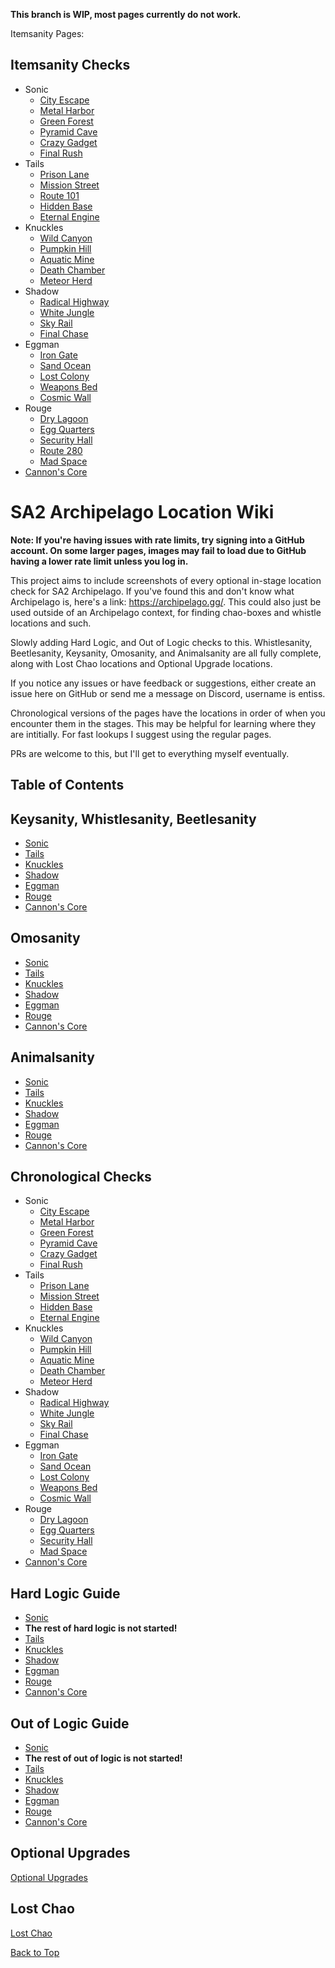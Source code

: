 **This branch is WIP, most pages currently do not work.**

Itemsanity Pages:
## Itemsanity Checks
- Sonic
  - [City Escape](./Sonic/CityEscapeItemsanity.md)
  - [Metal Harbor](./Sonic/MetalHarborItemsanity.md)
  - [Green Forest](./Sonic/GreenForestItemsanity.md)
  - [Pyramid Cave](./Sonic/PyramidCaveItemsanity.md)
  - [Crazy Gadget](./Sonic/CrazyGadgetItemsanity.md)
  - [Final Rush](./Sonic/FinalRushItemsanity.md)
- Tails
  - [Prison Lane](./Tails/PrisonLaneItemsanity.md)
  - [Mission Street](./Tails/MissionStreetItemsanity.md)
  - [Route 101](./Tails/Route101Itemsanity.md)
  - [Hidden Base](./Tails/HiddenBaseItemsanity.md)
  - [Eternal Engine](./Tails/EternalEngineItemsanity.md)
- Knuckles
  - [Wild Canyon](./Knuckles/WildCanyonItemsanity.md)
  - [Pumpkin Hill](./Knuckles/PumpkinHillItemsanity.md)
  - [Aquatic Mine](./Knuckles/AquaticMineItemsanity.md)
  - [Death Chamber](./Knuckles/DeathChamberItemsanity.md)
  - [Meteor Herd](./Knuckles/MeteorHerdItemsanity.md)
- Shadow
  - [Radical Highway](./Shadow/RadicalHighwayItemsanity.md)
  - [White Jungle](./Shadow/WhiteJungleItemsanity.md)
  - [Sky Rail](./Shadow/SkyRailItemsanity.md)
  - [Final Chase](./Shadow/FinalChaseItemsanity.md)
- Eggman
  - [Iron Gate](./Eggman/IronGateItemsanity.md)
  - [Sand Ocean](./Eggman/SandOceanItemsanity.md)
  - [Lost Colony](./Eggman/LostColonyItemsanity.md)
  - [Weapons Bed](./Eggman/WeaponsBedItemsanity.md)
  - [Cosmic Wall](./Eggman/CosmicWallItemsanity.md)
- Rouge
  - [Dry Lagoon](./Rouge/DryLagoonItemsanity.md)
  - [Egg Quarters](./Rouge/EggQuartersItemsanity.md)
  - [Security Hall](./Rouge/SecurityHallItemsanity.md)
  - [Route 280](./Rouge/Route280Itemsanity.md)
  - [Mad Space](./Rouge/MadSpaceItemsanity.md)
- [Cannon's Core](./CannonsCore/CannonsCoreItemsanity.md)

# SA2 Archipelago Location Wiki

**Note: If you're having issues with rate limits, try signing into a GitHub account. On some larger pages, images may fail to load due to GitHub having a lower rate limit unless you log in.**

This project aims to include screenshots of every optional in-stage location check for SA2 Archipelago. If you've found this and don't know what Archipelago is, here's a link: https://archipelago.gg/. This could also just be used outside of an Archipelago context, for finding chao-boxes and whistle locations and such.

Slowly adding Hard Logic, and Out of Logic checks to this.
Whistlesanity, Beetlesanity, Keysanity, Omosanity, and Animalsanity are all fully complete, along with Lost Chao locations and Optional Upgrade locations.

If you notice any issues or have feedback or suggestions, either create an issue here on GitHub or send me a message on Discord, username is entiss.

Chronological versions of the pages have the locations in order of when you encounter them in the stages. This may be helpful for learning where they are intitially. For fast lookups I suggest using the regular pages.

PRs are welcome to this, but I'll get to everything myself eventually.

## Table of Contents

## Keysanity, Whistlesanity, Beetlesanity
- [Sonic](./Sonic/Sonic.md)
- [Tails](./Tails/Tails.md)
- [Knuckles](./Knuckles/Knuckles.md)
- [Shadow](./Shadow/Shadow.md)
- [Eggman](./Eggman/Eggman.md)
- [Rouge](./Rouge/Rouge.md)
- [Cannon's Core](./CannonsCore/CannonsCore.md)

## Omosanity
- [Sonic](./Sonic/SonicOmosanity.md)
- [Tails](./Tails/TailsOmosanity.md)
- [Knuckles](./Knuckles/KnucklesOmosanity.md)
- [Shadow](./Shadow/ShadowOmosanity.md)
- [Eggman](./Eggman/EggmanOmosanity.md)
- [Rouge](./Rouge/RougeOmosanity.md)
- [Cannon's Core](./CannonsCore/CannonsCoreOmosanity.md)

## Animalsanity
- [Sonic](./Sonic/SonicAnimalsanity.md)
- [Tails](./Tails/TailsAnimalsanity.md)
- [Knuckles](./Knuckles/KnucklesAnimalsanity.md)
- [Shadow](./Shadow/ShadowAnimalsanity.md)
- [Eggman](./Eggman/EggmanAnimalsanity.md)
- [Rouge](./Rouge/RougeAnimalsanity.md)
- [Cannon's Core](./CannonsCore/CannonsCoreAnimalsanity.md)

## Chronological Checks
- Sonic
  - [City Escape](./Sonic/Chronological/CityEscapeChronological.md)
  - [Metal Harbor](./Sonic/Chronological/MetalHarborChronological.md)
  - [Green Forest](./Sonic/Chronological/GreenForestChronological.md)
  - [Pyramid Cave](./Sonic/Chronological/PyramidCaveChronological.md)
  - [Crazy Gadget](./Sonic/Chronological/CrazyGadgetChronological.md)
  - [Final Rush](./Sonic/Chronological/FinalRushChronological.md)
- Tails
  - [Prison Lane](./Tails/Chronological/PrisonLaneChronological.md)
  - [Mission Street](./Tails/Chronological/MissionStreetChronological.md)
  - [Hidden Base](./Tails/Chronological/HiddenBaseChronological.md)
  - [Eternal Engine](./Tails/Chronological/EternalEngineChronological.md)
- Knuckles
  - [Wild Canyon](./Knuckles/Chronological/WildCanyonChronological.md)
  - [Pumpkin Hill](./Knuckles/Chronological/PumpkinHillChronological.md)
  - [Aquatic Mine](./Knuckles/Chronological/AquaticMineChronological.md)
  - [Death Chamber](./Knuckles/Chronological/DeathChamberChronological.md)
  - [Meteor Herd](./Knuckles/Chronological/MeteorHerdChronological.md)
- Shadow
  - [Radical Highway](./Shadow/Chronological/RadicalHighwayChronological.md)
  - [White Jungle](./Shadow/Chronological/WhiteJungleChronological.md)
  - [Sky Rail](./Shadow/Chronological/SkyRailChronological.md)
  - [Final Chase](./Shadow/Chronological/FinalChaseChronological.md)
- Eggman
  - [Iron Gate](./Eggman/Chronological/IronGateChronological.md)
  - [Sand Ocean](./Eggman/Chronological/SandOceanChronological.md)
  - [Lost Colony](./Eggman/Chronological/LostColonyChronological.md)
  - [Weapons Bed](./Eggman/Chronological/WeaponsBedChronological.md)
  - [Cosmic Wall](./Eggman/Chronological/CosmicWallChronological.md)
- Rouge
  - [Dry Lagoon](./Rouge/Chronological/DryLagoonChronological.md)
  - [Egg Quarters](./Rouge/Chronological/EggQuartersChronological.md)
  - [Security Hall](./Rouge/Chronological/SecurityHallChronological.md)
  - [Mad Space](./Rouge/Chronological/MadSpaceChronological.md)
- [Cannon's Core](./CannonsCore/CannonsCoreChronological.md)

## Hard Logic Guide
- [Sonic](./Sonic/SonicHardLogic.md)
- **The rest of hard logic is not started!**
- [Tails](./Tails/TailsHardLogic.md)
- [Knuckles](./Knuckles/KnucklesHardLogic.md)
- [Shadow](./Shadow/ShadowHardLogic.md)
- [Eggman](./Eggman/EggmanHardLogic.md)
- [Rouge](./Rouge/RougeHardLogic.md)
- [Cannon's Core](./CannonsCore/CannonsCoreHardLogic.md)

## Out of Logic Guide
- [Sonic](./Sonic/SonicOutOfLogic.md)
- **The rest of out of logic is not started!**
- [Tails](./Tails/TailsOutOfLogic.md)
- [Knuckles](./Knuckles/KnucklesOutOfLogic.md)
- [Shadow](./Shadow/ShadowOutOfLogic.md)
- [Eggman](./Eggman/EggmanOutOfLogic.md)
- [Rouge](./Rouge/RougeOutOfLogic.md)
- [Cannon's Core](./CannonsCore/CannonsCoreOutOfLogic.md)

## Optional Upgrades
[Optional Upgrades](./OptionalUpgrades/OptionalUpgrades.md)

## Lost Chao
[Lost Chao](./LostChao/LostChao.md)

[Back to Top](#)
